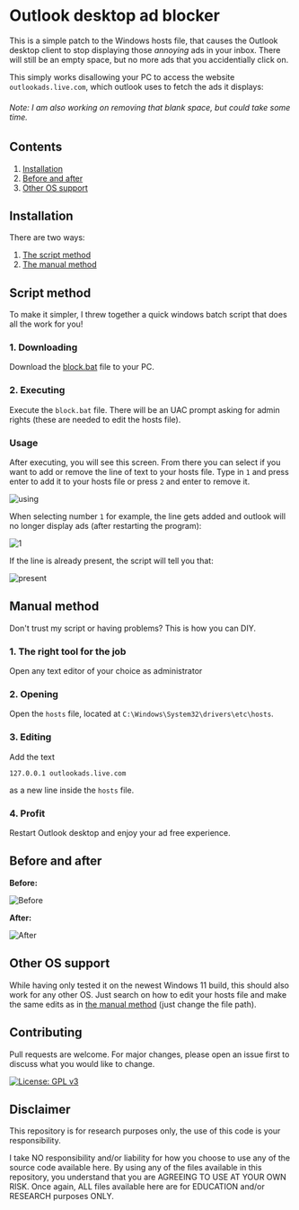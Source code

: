 # Outlook desktop ad blocker

This is a simple patch to the Windows hosts file, that causes the Outlook desktop client to stop displaying those *annoying* ads in your inbox. There will still be an empty space, but no more ads that you accidentially click on.

This simply works disallowing your PC to access the website `outlookads.live.com`, which outlook uses to fetch the ads it displays:

###### Note: I am also working on removing that blank space, but could take some time.

## Contents

1. [Installation](#installation)
2. [Before and after](#before-and-after)
3. [Other OS support](#other-os-support)

## Installation

There are two ways:

1. [The script method](#script-method)
2. [The manual method](#manual-method)

## Script method

To make it simpler, I threw together a quick windows batch script that does all the work for you!

### 1. Downloading

Download the [block.bat](https://github.com/Pyenb/Outlook-desktop-ad-blocker/blob/main/block.bat) file to your PC.

### 2. Executing

Execute the `block.bat` file. There will be an UAC prompt asking for admin rights (these are needed to edit the hosts file).

### Usage

After executing, you will see this screen. From there you can select if you want to add or remove the line of text to your hosts file. Type in `1` and press enter to add it to your hosts file or press `2` and enter to remove it.

![using](https://i.ibb.co/V2Pspn6/1.png)

When selecting number `1` for example, the line gets added and outlook will no longer display ads (after restarting the program):

![1](https://i.ibb.co/0QmKP5k/2.png)

If the line is already present, the script will tell you that:

![present](https://i.ibb.co/7VPQ08r/3.png)

## Manual method

Don't trust my script or having problems? This is how you can DIY.

### 1. The right tool for the job

Open any text editor of your choice as administrator

### 2. Opening

Open the `hosts` file, located at `C:\Windows\System32\drivers\etc\hosts`.

### 3. Editing

Add the text 

```127.0.0.1 outlookads.live.com```

as a new line inside the `hosts` file.

### 4. Profit

Restart Outlook desktop and enjoy your ad free experience.

## Before and after

**Before:**

![Before](https://i.ibb.co/1nDYYXx/4.png)

**After:**

![After](https://i.ibb.co/dG89q6Y/5.png)

## Other OS support

While having only tested it on the newest Windows 11 build, this should also work for any other OS. Just search on how to edit your hosts file and make the same edits as in [the manual method](#manual-method) (just change the file path).

## Contributing
Pull requests are welcome. For major changes, please open an issue first to discuss what you would like to change.

[![License: GPL v3](https://img.shields.io/badge/License-GPLv3-blue.svg)](https://www.gnu.org/licenses/gpl-3.0)

## Disclaimer
This repository is for research purposes only, the use of this code is your responsibility.

I take NO responsibility and/or liability for how you choose to use any of the source code available here. By using any of the files available in this repository, you understand that you are AGREEING TO USE AT YOUR OWN RISK. Once again, ALL files available here are for EDUCATION and/or RESEARCH purposes ONLY.
